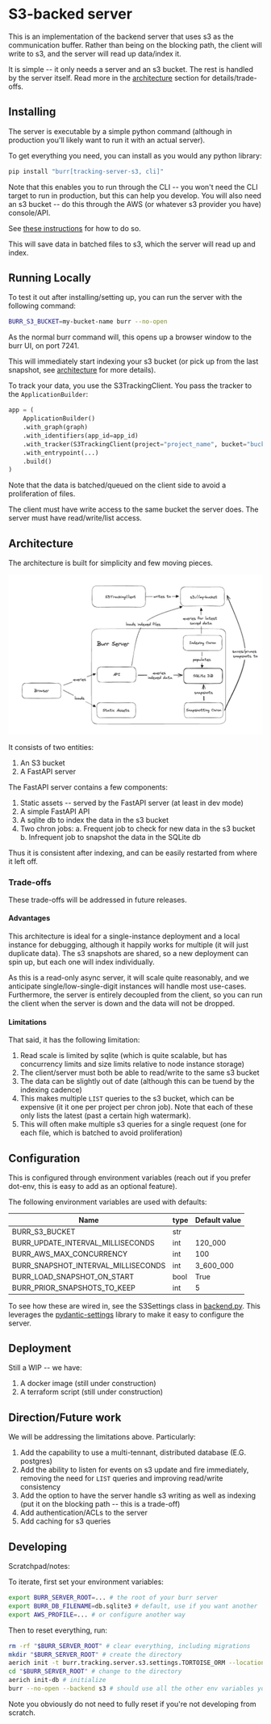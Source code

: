 # S3-backed server

This is an implementation of the backend server that uses s3 as the communication buffer.
Rather than being on the blocking path, the client will write to s3, and the server will read up
data/index it.

It is simple -- it only needs a server and an s3 bucket. The rest is handled by the server itself.
Read more in the [architecture](#architecture) section for details/trade-offs.

## Installing

The server is executable by a simple python command (although in production you'll likely want to run it with an actual server).

To get everything you need, you can install as you would any python library:

```bash
pip install "burr[tracking-server-s3, cli]"
```

Note that this enables you to run through the CLI -- you won't need the CLI target to run in production,
but this can help you develop.  You will also need an s3 bucket -- do this through the AWS
(or whatever s3 provider you have) console/API.

See [these instructions](https://docs.aws.amazon.com/AmazonS3/latest/userguide/creating-bucket.html) for how to do so.

This will save data in batched files to s3, which the server will read up and index.

## Running Locally

To test it out after installing/setting up, you can run the server with the following command:

```bash
BURR_S3_BUCKET=my-bucket-name burr --no-open
```

As the normal burr command will, this opens up a browser window to the burr UI, on port 7241.

This will immediately start indexing your s3 bucket (or pick up from the last snapshot, see [architecture](#architecture) for more details).


To track your data, you use the S3TrackingClient. You pass the tracker to the `ApplicationBuilder`:


```python
app = (
    ApplicationBuilder()
    .with_graph(graph)
    .with_identifiers(app_id=app_id)
    .with_tracker(S3TrackingClient(project="project_name", bucket="bucket_name"))
    .with_entrypoint(...)
    .build()
)
```

Note that the data is batched/queued on the client side to avoid a proliferation of files.

The client must have write access to the same bucket the server does. The server must have read/write/list access.

## Architecture

The architecture is built for simplicity and few moving pieces.

![architecture.png](architecture.png)

It consists of two entities:
1. An S3 bucket
2. A FastAPI server

The FastAPI server contains a few components:
1. Static assets -- served by the FastAPI server (at least in dev mode)
2. A simple FastAPI API
3. A sqlite db to index the data in the s3 bucket
4. Two chron jobs:
   a. Frequent job to check for new data in the s3 bucket
   b. Infrequent job to snapshot the data in the SQLite db

Thus it is consistent after indexing, and can be easily restarted from where it left off.

### Trade-offs

These trade-offs will be addressed in future releases.

#### Advantages

This architecture is ideal for a single-instance deployment and a local instance for debugging, although it happily works for multiple (it
will just duplicate data). The s3 snapshots are shared, so a new deployment can spin up,
but each one will index individually.

As this is a read-only async server, it will scale quite reasonably, and we anticipate single/low-single-digit
instances will handle most use-cases. Furthermore, the server is entirely decoupled from the client, so you can
run the client when the server is down and the data will not be dropped.

#### Limitations

That said, it has the following limitation:

1. Read scale is limited by sqlite (which is quite scalable, but has concurrency limits and size limits relative to node instance storage)
2. The client/server must both be able to read/write to the same s3 bucket
3. The data can be slightly out of date (although this can be tuend by the indexing cadence)
4. This makes multiple `LIST` queries to the s3 bucket, which can be expensive (it it one per project per chron job). Note that each of these only lists the latest (past a certain high watermark).
5. This will often make multiple s3 queries for a single request (one for each file, which is batched to avoid proliferation)


## Configuration

This is configured through environment variables (reach out if you prefer dot-env, this is easy to add as an optional feature).

The following environment variables are used with defaults:

| Name                                 | type                               | Default value |
|--------------------------------------|------------------------------------|---------------|
| BURR_S3_BUCKET                       | str                                | <required>    |
| BURR_UPDATE_INTERVAL_MILLISECONDS    | int                                | 120_000       |
| BURR_AWS_MAX_CONCURRENCY             | int                                | 100           |
| BURR_SNAPSHOT_INTERVAL_MILLISECONDS  | int                                | 3_600_000     |
| BURR_LOAD_SNAPSHOT_ON_START          | bool                               | True          |
| BURR_PRIOR_SNAPSHOTS_TO_KEEP         | int                                | 5             |

To see how these are wired in, see the S3Settings class in [backend.py](backend.py). This leverages
the [pydantic-settings](https://docs.pydantic.dev/latest/concepts/pydantic_settings/) library
to make it easy to configure the server.



## Deployment

Still a WIP -- we have:
1. A docker image (still under construction)
2. A terraform script (still under construction)


## Direction/Future work

We will be addressing the limitations above. Particularly:
1. Add the capability to use a multi-tennant, distributed database (E.G. postgres)
2. Add the ability to listen for events on s3 update and fire immediately, removing the need for `LIST` queries and improving read/write consistency
3. Add the option to have the server handle s3 writing as well as indexing (put it on the blocking path -- this is a trade-off)
4. Add authentication/ACLs to the server
5. Add caching for s3 queries


## Developing

Scratchpad/notes:

To iterate, first set your environment variables:

```bash
export BURR_SERVER_ROOT=... # the root of your burr server
export BURR_DB_FILENAME=db.sqlite3 # default, use if you want another
export AWS_PROFILE=... # or configure another way
```

Then to reset everything, run:
```bash
rm -rf "$BURR_SERVER_ROOT" # clear everything, including migrations
mkdir "$BURR_SERVER_ROOT" # create the directory
aerich init -t burr.tracking.server.s3.settings.TORTOISE_ORM --location "$BURR_SERVER_ROOT"/migrations # create the migrations directory if needed
cd "$BURR_SERVER_ROOT" # change to the directory
aerich init-db # initialize
burr --no-open --backend s3 # should use all the other env variables you set
```

Note you obviously do not need to fully reset if you're not developing from scratch.
